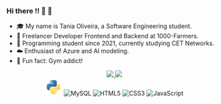 ### Hi there ‼️  👋 🥰

- 🎓 My name is Tania Oliveira, a Software Engineering student.
- 💼 Freelancer Developer Frontend and Backend at 1000-Farmers.
- 🌱 Programming student since 2021, currently studying CET Networks.
- ☁️ Enthusiast of Azure and AI modeling.
- 🤩 Fun fact: Gym addict!

<div align="center">
  <a href="https://github.com/TaniaElizaOliveira">
    <img height="150em" src="https://github-readme-stats.vercel.app/api?username=TaniaElizaOliveira&show_icons=true&count_private=true&include_all_commits=true&theme=gruvbox&token=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"/>
    <img height="150em" src="https://github-readme-stats.vercel.app/api/top-langs/?username=TaniaElizaOliveira&layout=compact&langs_count=7&theme=gruvbox"/>
  </a>
</div>


<div align="center">
  <img alt="Python" height="40" width="40" src="https://raw.githubusercontent.com/devicons/devicon/master/icons/python/python-original.svg"/>
  <img alt="MySQL" height="40" width="40" src="https://cdn.jsdelivr.net/gh/devicons/devicon/icons/mysql/mysql-original.svg"/>
  <img alt="HTML5" height="40" width="40" src="https://cdn.jsdelivr.net/gh/devicons/devicon/icons/html5/html5-original.svg"/>
  <img alt="CSS3" height="40" width="40" src="https://cdn.jsdelivr.net/gh/devicons/devicon/icons/css3/css3-original.svg"/>
  <img alt="JavaScript" height="40" width="40" src="https://cdn.jsdelivr.net/gh/devicons/devicon/icons/javascript/javascript-original.svg"/>
</div>

